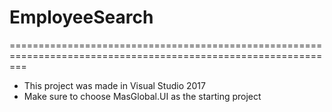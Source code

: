 # EmployeeSearch
===============================================================================================================
- This project was made in Visual Studio 2017
- Make sure to choose MasGlobal.UI as the starting project
